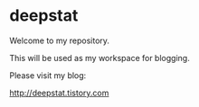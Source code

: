 # deepstat

Welcome to my repository.

This will be used as my workspace for blogging.

Please visit my blog:

<a href="http://deepstat.tistory.com">http://deepstat.tistory.com</a>
